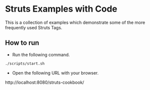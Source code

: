 Struts Examples with Code
=========================================

This is a collection of examples which demonstrate some of the more frequently used Struts Tags.

How to run
----

- Run the following command.

```bash
./scripts/start.sh
```

- Open the following URL with your browser.

http://localhost:8080/struts-cookbook/